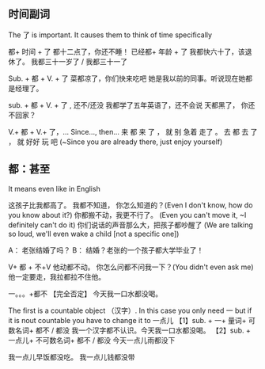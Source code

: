 
## 时间副词

The 了 is important. It causes them to think of time specifically

都+ 时间 + 了
都十二点了，你还不睡！
已经都+ 年龄 + 了
我都快六十了，该退休了。
我都三十一岁了 / 我都三十一了


Sub. + 都 + V. + 了 
菜都凉了，你们快来吃吧
她是我以前的同事。听说现在她都是经理了。


sub. + 都 + V. + 了 , 还不/还没
我都学了五年英语了，还不会说
天都黑了， 你还不回家？


V.+ 都 + V.+ 了，…
Since..., then...
来 都 来 了 ， 就 别 急着 走了 。
去 都 去 了 ， 就 好好 玩 吧  (~Since you are already there, just enjoy yourself)

## 都：甚至

It means even like in English

这孩子比我都高了。
我都不知道， 你怎么知道的？(Even I don't know, how do you know about it?)
你都搬不动，我更不行了。 (Even you can't move it, ~I definitely can't do it)
你们说话的声音那么大，把孩子都吵醒了 (We are talking so loud, we'll even wake a child [not a specific one])

A： 老张结婚了吗？
B： 结婚？老张的一个孩子都大学毕业了！

V+ 都 + 不+V
他动都不动。
你怎么问都不问我一下？(You didn't even ask me)
他一定要走，我拉都拉不住他。

一。。。+都不
【完全否定】 
今天我一口水都没喝。


The first is a countable object （汉字）. In this case you only need 一 but if it is nout countable you have to change it to 一点儿
【1】sub. + 一+ 量词+ 可数名词+ 都不 / 都没
我一个汉字都不认识。今天我一口水都没喝。
【2】sub. + 一点儿+ 不可数名词+ 都不 / 都没
今天一点儿雨都没下

我一点儿早饭都没吃。
我一点儿钱都没带